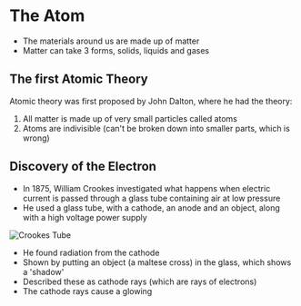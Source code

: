 # The Atom

- The materials around us are made up of matter
- Matter can take 3 forms, solids, liquids and gases

## The first Atomic Theory

Atomic theory was first proposed by John Dalton, where he had the theory:

1. All matter is made up of very small particles called atoms
2. Atoms are indivisible (can't be broken down into smaller parts, which is wrong)

## Discovery of the Electron

- In 1875, William Crookes investigated what happens when electric current is passed through a glass tube containing air at low pressure
- He used a glass tube, with a cathode, an anode and an object, along with a high voltage power supply

![Crookes Tube](https://upload.wikimedia.org/wikipedia/commons/b/bf/Crookes_tube_two_views.jpg)

- He found radiation from the cathode
- Shown by putting an object (a maltese cross) in the glass, which shows a 'shadow'
- Described these as cathode rays (which are rays of electrons)
- The cathode rays cause a glowing
